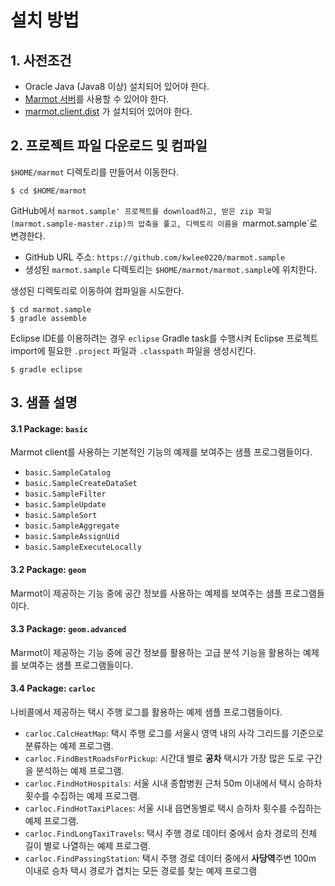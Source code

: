 # 설치 방법

## 1. 사전조건

* Oracle Java (Java8 이상) 설치되어 있어야 한다.
* [Marmot 서버](https://github.com/kwlee0220/marmot.server.dist)를 사용할 수 있어야 한다.
* [marmot.client.dist](https://github.com/kwlee0220/marmot.client.dist) 가 설치되어 있어야 한다.

## 2. 프로젝트 파일 다운로드 및 컴파일
`$HOME/marmot` 디렉토리를 만들어서 이동한다. 
<pre><code>$ cd $HOME/marmot</code></pre>

GitHub에서 `marmot.sample' 프로젝트를 download하고, 받은 zip 파일 (marmot.sample-master.zip)의
압축을 풀고, 디렉토리 이름을 `marmot.sample`로 변경한다.
* GitHub URL 주소: `https://github.com/kwlee0220/marmot.sample`
* 생성된  `marmot.sample` 디렉토리는 `$HOME/marmot/marmot.sample`에 위치한다.

생성된 디렉토리로 이동하여 컴파일을 시도한다.
<pre><code>$ cd marmot.sample
$ gradle assemble
</code></pre>

Eclipse IDE를 이용하려는 경우 `eclipse` Gradle task를 수행시켜 Eclipse 프로젝트 import에
필요한 `.project` 파일과 `.classpath` 파일을 생성시킨다.
<pre><code>$ gradle eclipse</code></pre>

## 3. 샘플 설명

#### 3.1 Package: `basic`

Marmot client를 사용하는 기본적인 기능의 예제를 보여주는 샘플 프로그램들이다.
* `basic.SampleCatalog`
* `basic.SampleCreateDataSet`
* `basic.SampleFilter` 
* `basic.SampleUpdate` 
* `basic.SampleSort`
* `basic.SampleAggregate`
* `basic.SampleAssignUid`
* `basic.SampleExecuteLocally` 

#### 3.2 Package: `geom`

Marmot이 제공하는 기능 중에 공간 정보를 사용하는 예제를 보여주는 샘플 프로그램들이다.

#### 3.3 Package: `geom.advanced`

Marmot이 제공하는 기능 중에 공간 정보를 활용하는 고급 분석 기능을 활용하는 예제를 보여주는 샘플 프로그램들이다.

#### 3.4 Package: `carloc`

나비콜에서 제공하는 택시 주행 로그를 활용하는 예제 샘플 프로그램들이다.
* `carloc.CalcHeatMap`: 택시 주행 로그를 서울시 영역 내의 사각 그리드를 기준으로 분류하는 예제 프로그램.
* `carloc.FindBestRoadsForPickup`: 시간대 별로 **공차** 택시가 가장 많은 도로 구간을 분석하는 예제 프로그램.
* `carloc.FindHotHospitals`: 서울 시내 종합병원 근처 50m 이내에서 택시 승하차 횟수를 수집하는 예제 프로그램.
* `carloc.FindHotTaxiPlaces`: 서울 시내 읍면동별로 택시 승하차 횟수를 수집하는 예제 프로그램.
* `carloc.FindLongTaxiTravels`: 택시 주행 경로 데이터 중에서 승차 경로의 전체 길이 별로 나열하는 예제 프로그램.
* `carloc.FindPassingStation`: 택시 주행 경로 데이터 중에서 **사당역**주변 100m 이내로 승차 택시 경로가 겹치는
	모든 경로를 찾는 예제 프로그램
